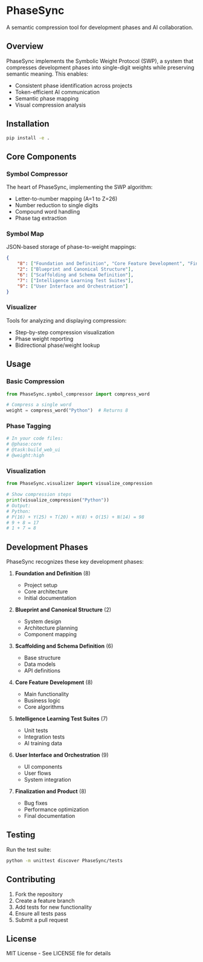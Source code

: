 # PhaseSync

A semantic compression tool for development phases and AI collaboration.

## Overview

PhaseSync implements the Symbolic Weight Protocol (SWP), a system that compresses development phases into single-digit weights while preserving semantic meaning. This enables:

- Consistent phase identification across projects
- Token-efficient AI communication
- Semantic phase mapping
- Visual compression analysis

## Installation

```bash
pip install -e .
```

## Core Components

### Symbol Compressor
The heart of PhaseSync, implementing the SWP algorithm:
- Letter-to-number mapping (A=1 to Z=26)
- Number reduction to single digits
- Compound word handling
- Phase tag extraction

### Symbol Map
JSON-based storage of phase-to-weight mappings:
```json
{
    "8": ["Foundation and Definition", "Core Feature Development", "Finalization and Product"],
    "2": ["Blueprint and Canonical Structure"],
    "6": ["Scaffolding and Schema Definition"],
    "7": ["Intelligence Learning Test Suites"],
    "9": ["User Interface and Orchestration"]
}
```

### Visualizer
Tools for analyzing and displaying compression:
- Step-by-step compression visualization
- Phase weight reporting
- Bidirectional phase/weight lookup

## Usage

### Basic Compression
```python
from PhaseSync.symbol_compressor import compress_word

# Compress a single word
weight = compress_word("Python")  # Returns 8
```

### Phase Tagging
```python
# In your code files:
# @phase:core
# @task:build_web_ui
# @weight:high
```

### Visualization
```python
from PhaseSync.visualizer import visualize_compression

# Show compression steps
print(visualize_compression("Python"))
# Output:
# Python:
# P(16) + Y(25) + T(20) + H(8) + O(15) + N(14) = 98
# 9 + 8 = 17
# 1 + 7 = 8
```

## Development Phases

PhaseSync recognizes these key development phases:

1. **Foundation and Definition** (8)
   - Project setup
   - Core architecture
   - Initial documentation

2. **Blueprint and Canonical Structure** (2)
   - System design
   - Architecture planning
   - Component mapping

3. **Scaffolding and Schema Definition** (6)
   - Base structure
   - Data models
   - API definitions

4. **Core Feature Development** (8)
   - Main functionality
   - Business logic
   - Core algorithms

5. **Intelligence Learning Test Suites** (7)
   - Unit tests
   - Integration tests
   - AI training data

6. **User Interface and Orchestration** (9)
   - UI components
   - User flows
   - System integration

7. **Finalization and Product** (8)
   - Bug fixes
   - Performance optimization
   - Final documentation

## Testing

Run the test suite:
```bash
python -m unittest discover PhaseSync/tests
```

## Contributing

1. Fork the repository
2. Create a feature branch
3. Add tests for new functionality
4. Ensure all tests pass
5. Submit a pull request

## License

MIT License - See LICENSE file for details 